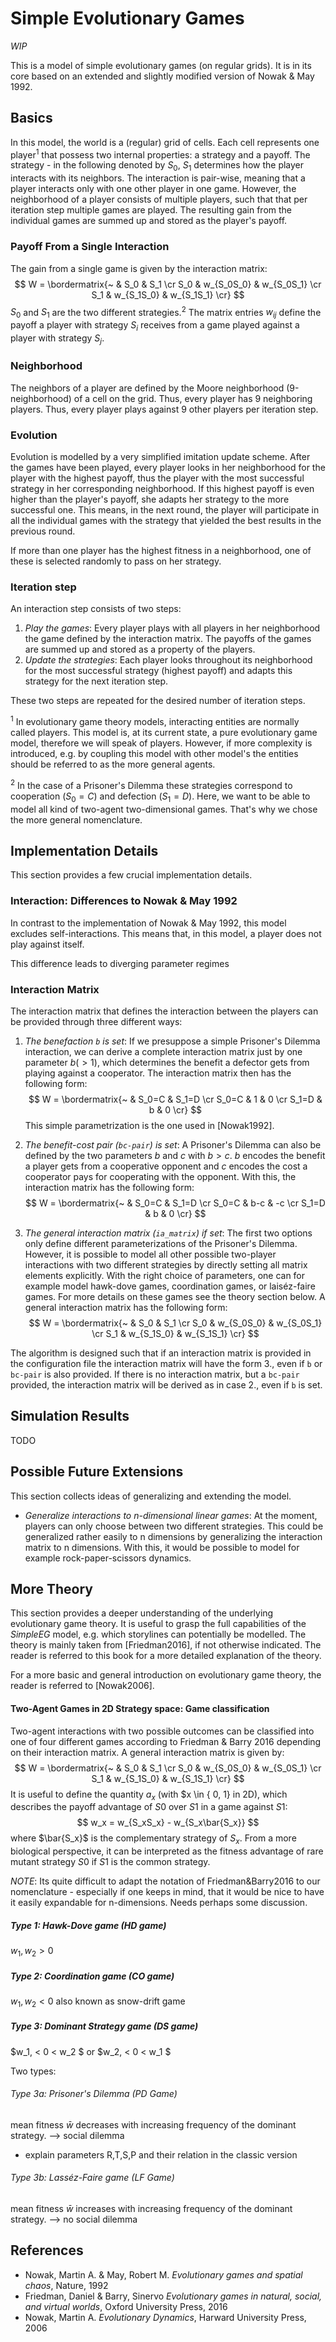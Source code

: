 # Simple Evolutionary Games

_WIP_

This is a model of simple evolutionary games (on regular grids). It is in its core based on an extended and slightly modified version of Nowak & May 1992.

## Basics

In this model, the world is a (regular) grid of cells. Each cell represents one player<sup>1</sup> that possess two internal properties: a strategy and a payoff. The strategy - in the following denoted by $S_0$, $S_1$ determines how the player interacts with its neighbors. The interaction is pair-wise, meaning that a player interacts only with one other player in one game. However, the neighborhood of a player consists of multiple players, such that that per iteration step multiple games are played. The resulting gain from the individual games are summed up and stored as the player's payoff.

### Payoff From a Single Interaction

The gain from a single game is given by the interaction matrix:
$$
W = \bordermatrix{~ & S_0 & S_1 \cr
                  S_0 & w_{S_0S_0} & w_{S_0S_1} \cr
                  S_1 & w_{S_1S_0} & w_{S_1S_1} \cr}
$$
$S_0$ and $S_1$ are the two different strategies.<sup>2</sup> The matrix entries $w_{ij}$ define the payoff a player with strategy $S_i$ receives from a game played against a player with strategy $S_j$.

### Neighborhood

The neighbors of a player are defined by the Moore neighborhood (9-neighborhood) of a cell on the grid. Thus, every player has $9$ neighboring players. Thus, every player plays against 9 other players per iteration step.
<!-- Adapt this, if we include the VanNeumann neighborhood at some point.--> 
<!-- Include a figure of and reference to the Moore Neighborhood here? --> 

### Evolution

Evolution is modelled by a very simplified imitation update scheme. After the games have been played, every player looks in her neighborhood for the player with the highest payoff, thus the player with the most successful strategy in her corresponding neighborhood. If this highest payoff is even higher than the player's payoff, she adapts her strategy to the more successful one. This means, in the next round, the player will participate in all the individual games with the strategy that yielded the best results in the previous round. 

If more than one player has the highest fitness in a neighborhood, one of these is selected randomly to pass on her strategy.

### Iteration step

An interaction step consists of two steps:
1. _Play the games_: Every player plays with all players in her neighborhood the game defined by the interaction matrix. The payoffs of the games are summed up and stored as a property of the players.
2. _Update the strategies_: Each player looks throughout its neighborhood for the most successful strategy (highest payoff) and adapts this strategy for the next iteration step.

These two steps are repeated for the desired number of iteration steps.

<sup>1</sup> In evolutionary game theory models, interacting entities are normally called players. This model is, at its current state, a pure evolutionary game model, therefore we will speak of players. However, if more complexity is introduced, e.g. by coupling this model with other model's the entities should be referred to as the more general agents.
<!-- Do we want to have this footnote? If yes, smaller font for footnotes? Perhaps link to agent definition in Kurt's Script? --> 
<sup>2</sup> In the case of a Prisoner's Dilemma these strategies correspond to cooperation ($S_0 = C$) and defection ($S_1 = D$). Here, we want to be able to model all kind of two-agent two-dimensional games. That's why we chose the more general nomenclature.

## Implementation Details

This section provides a few crucial implementation details.

### Interaction: Differences to Nowak & May 1992

In contrast to the implementation of Nowak & May 1992, this model excludes self-interactions. This means that, in this model, a player does not play against itself. 

This difference leads to diverging parameter regimes

### Interaction Matrix

The interaction matrix that defines the interaction between the players can be provided through three different ways:

1. _The benefaction `b` is set_: If we presuppose a simple Prisoner's Dilemma interaction, we can derive a complete interaction matrix just by one parameter $b (>1)$, which determines the benefit a defector gets from playing against a cooperator. The interaction matrix then has the following form:
$$
W = \bordermatrix{~ & S_0=C & S_1=D \cr
                  S_0=C & 1 & 0 \cr
                  S_1=D & b & 0 \cr}
$$
This simple parametrization is the one used in [Nowak1992].

2. _The benefit-cost pair (`bc-pair`) is set_: A Prisoner's Dilemma can also be defined by the two parameters $b$ and $c$ with $b>c$. $b$ encodes the benefit a player gets from a cooperative opponent and $c$ encodes the cost a cooperator pays for cooperating with the opponent. With this, the interaction matrix has the following form:
$$
W = \bordermatrix{~ & S_0=C & S_1=D \cr
                  S_0=C & b-c & -c \cr
                  S_1=D & b & 0 \cr}
$$

3. _The general interaction matrix (`ia_matrix`) if set_: The first two options only define different parameterizations of the Prisoner's Dilemma. However, it is possible to model all other possible two-player interactions with two different strategies by directly setting all matrix elements explicitly. With the right choice of parameters, one can for example model hawk-dove games, coordination games, or laiséz-faire games. For more details on these games see the theory section below. A general interaction matrix has the following form:
$$
W = \bordermatrix{~ & S_0 & S_1 \cr
                  S_0 & w_{S_0S_0} & w_{S_0S_1} \cr
                  S_1 & w_{S_1S_0} & w_{S_1S_1} \cr}
$$

The algorithm is designed such that if an interaction matrix is provided in the configuration file the interaction matrix will have the form 3., even if `b` or `bc-pair` is also provided. If there is no interaction matrix, but a `bc-pair` provided, the interaction matrix will be derived as in case 2., even if `b` is set.

## Simulation Results

TODO

## Possible Future Extensions
This section collects ideas of generalizing and extending the model.
- _Generalize interactions to n-dimensional linear games_: At the moment, players can only choose between two different strategies. This could be generalized rather easily to n dimensions by generalizing the interaction matrix to n dimensions. With this, it would be possible to model for example rock-paper-scissors dynamics.

## More Theory

This section provides a deeper understanding of the underlying evolutionary game theory. It is useful to grasp the full capabilities of the _SimpleEG_ model, e.g. which storylines can potentially be modelled. The theory is mainly taken from [Friedman2016], if not otherwise indicated. The reader is referred to this book for a more detailed explanation of the theory.
<!-- How do we want to cite in general? We should adapt that style in the text, also for Nowak1992--> 

For a more basic and general introduction on evolutionary game theory, the reader is referred to [Nowak2006].

#### Two-Agent Games in 2D Strategy space: Game classification
Two-agent interactions with two possible outcomes can be classified into one of four different games according to Friedman & Barry 2016 depending on their interaction matrix. A general interaction matrix is given by:
$$
W = \bordermatrix{~ & S_0 & S_1 \cr
                  S_0 & w_{S_0S_0} & w_{S_0S_1} \cr
                  S_1 & w_{S_1S_0} & w_{S_1S_1} \cr}
$$
It is useful to define the quantity $a_x$ (with $x \in \{ 0, 1\} in 2D), which describes the payoff advantage of $S0$ over $S1$ in a game against $S1$:
$$
w_x = w_{S_xS_x} - w_{S_x\bar{S_x}}
$$
where $\bar{S_x}$ is the complementary strategy of $S_x$.
From a more biological perspective, it can be interpreted as the fitness advantage of rare mutant strategy $S0$ if $S1$ is the common strategy.

_NOTE_: Its quite difficult to adapt the notation of Friedman&Barry2016 to our nomenclature - especially if one keeps in mind, that it would be nice to have it easily expandable for n-dimensions. Needs perhaps some discussion. 

##### Type 1: Hawk-Dove game (HD game)
$w_1, w_2 >0$

##### Type 2: Coordination game (CO game)
$w_1, w_2 <0$
also known as snow-drift game
##### Type 3: Dominant Strategy game (DS game)
$w_1, < 0 < w_2 $ or $w_2, < 0 < w_1 $

Two types:
###### Type 3a: Prisoner's Dilemma (PD Game)
mean fitness $\bar{w}$ decreases with increasing frequency of the dominant strategy. --> social dilemma

- explain parameters R,T,S,P and their relation in the classic version
###### Type 3b: Lasséz-Faire game (LF Game)
mean fitness $\bar{w}$ increases with increasing frequency of the dominant strategy. --> no social dilemma

## References
- Nowak, Martin A. & May, Robert M. _Evolutionary games and spatial chaos_, Nature, 1992
- Friedman, Daniel & Barry, Sinervo _Evolutionary games in natural, social, and virtual worlds_, Oxford University Press, 2016 
- Nowak, Martin A. _Evolutionary Dynamics_, Harward University Press, 2006